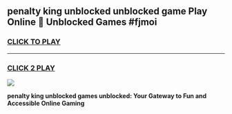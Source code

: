 
## penalty king unblocked unblocked game Play Online 👋 Unblocked Games #fjmoi
<h3>
<a href="https://premium.freeplayer.one?title=penalty_king_unblocked&ref=21F">CLICK TO PLAY</a></h3>
<hr>

<h3>
<a href="https://premium.freeplayer.one?title=penalty_king_unblocked&ref=21F">CLICK 2 PLAY</a>
  
</h3>

<a href="https://premium.freeplayer.one?title=penalty_king_unblocked&ref=21F/"><img src="https://clearcache.store/games.png"></a>


**penalty king unblocked games unblocked: Your Gateway to Fun and Accessible Online Gaming**
